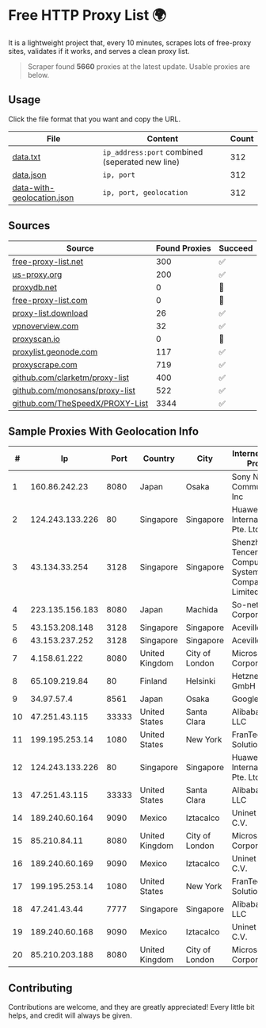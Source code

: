 
# Free HTTP Proxy List 🌍

It is a lightweight project that, every 10 minutes, scrapes lots of free-proxy sites, validates if it works, and serves a clean proxy list.


> Scraper found **5660** proxies at the latest update. Usable proxies are below.

## Usage

Click the file format that you want and copy the URL.


|File|Content|Count|
|----|-------|-----|
|[data.txt](https://raw.githubusercontent.com/themiralay/Proxy-List-World/master/data.txt)|`ip_address:port` combined (seperated new line)|312|
|[data.json](https://raw.githubusercontent.com/themiralay/Proxy-List-World/master/data.json)|`ip, port`|312|
|[data-with-geolocation.json](https://raw.githubusercontent.com/themiralay/Proxy-List-World/master/data-with-geolocation.json)|`ip, port, geolocation`|312|

## Sources

|Source|Found Proxies|Succeed|
|------|-------------|-------|
|[free-proxy-list.net](https://free-proxy-list.net)|300|✅|
|[us-proxy.org](https://www.us-proxy.org)|200|✅|
|[proxydb.net](http://proxydb.net)|0|🚫|
|[free-proxy-list.com](https://free-proxy-list.com/?page=&port=&type%5B%5D=http&type%5B%5D=https&up_time=0&search=Search)|0|🚫|
|[proxy-list.download](https://www.proxy-list.download/HTTP)|26|✅|
|[vpnoverview.com](https://vpnoverview.com/privacy/anonymous-browsing/free-proxy-servers)|32|✅|
|[proxyscan.io](https://www.proxyscan.io)|0|🚫|
|[proxylist.geonode.com](https://proxylist.geonode.com/api/proxy-list?limit=300&page=1&sort_by=lastChecked&sort_type=desc&protocols=http,https)|117|✅|
|[proxyscrape.com](https://api.proxyscrape.com/v2/?request=displayproxies&protocol=http&timeout=10000&country=all&ssl=all&anonymity=all)|719|✅|
|[github.com/clarketm/proxy-list](https://raw.githubusercontent.com/clarketm/proxy-list/master/proxy-list-raw.txt)|400|✅|
|[github.com/monosans/proxy-list](https://raw.githubusercontent.com/monosans/proxy-list/main/proxies/http.txt)|522|✅|
|[github.com/TheSpeedX/PROXY-List](https://raw.githubusercontent.com/TheSpeedX/PROXY-List/master/http.txt)|3344|✅|


## Sample Proxies With Geolocation Info

|#|Ip|Port|Country|City|Internet Service Provider|
|-|--|----|-------|----|-------------------------|
|1|160.86.242.23|8080|Japan|Osaka|Sony Network Communications Inc|
|2|124.243.133.226|80|Singapore|Singapore|Huawei International Pte. Ltd.|
|3|43.134.33.254|3128|Singapore|Singapore|Shenzhen Tencent Computer Systems Company Limited|
|4|223.135.156.183|8080|Japan|Machida|So-net Corporation|
|5|43.153.208.148|3128|Singapore|Singapore|Aceville Pte.ltd|
|6|43.153.237.252|3128|Singapore|Singapore|Aceville Pte.ltd|
|7|4.158.61.222|8080|United Kingdom|City of London|Microsoft Corporation|
|8|65.109.219.84|80|Finland|Helsinki|Hetzner Online GmbH|
|9|34.97.57.4|8561|Japan|Osaka|Google LLC|
|10|47.251.43.115|33333|United States|Santa Clara|Alibaba Cloud LLC|
|11|199.195.253.14|1080|United States|New York|FranTech Solutions|
|12|124.243.133.226|80|Singapore|Singapore|Huawei International Pte. Ltd.|
|13|47.251.43.115|33333|United States|Santa Clara|Alibaba Cloud LLC|
|14|189.240.60.164|9090|Mexico|Iztacalco|Uninet S.A. de C.V.|
|15|85.210.84.11|8080|United Kingdom|City of London|Microsoft Corporation|
|16|189.240.60.169|9090|Mexico|Iztacalco|Uninet S.A. de C.V.|
|17|199.195.253.14|1080|United States|New York|FranTech Solutions|
|18|47.241.43.44|7777|Singapore|Singapore|Alibaba Cloud LLC|
|19|189.240.60.168|9090|Mexico|Iztacalco|Uninet S.A. de C.V.|
|20|85.210.203.188|8080|United Kingdom|City of London|Microsoft Corporation|



## Contributing

Contributions are welcome, and they are greatly appreciated! Every
little bit helps, and credit will always be given.

